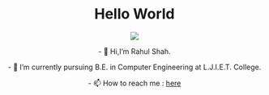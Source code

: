 <h1 align="center">Hello World</h1>
<div align="center"><img src="https://thumbs.gfycat.com/PepperyGrizzledClownanemonefish-max-1mb.gif"></img></div>
<p></p>
<p align="center"> 
  - 👋 Hi,I’m Rahul Shah.
</p>
<p align="center"> 
  - 🌱 I’m currently pursuing B.E. in Computer Engineering at L.J.I.E.T. College.
</p>  
<p align="center"> 
  - 📫 How to reach me : <a href="https://www.linkedin.com/in/rahul-0810-shah/">here</a>
</p>
<!--
**rahulshah08/rahulshah08** is a ✨ _special_ ✨ repository because its `README.md` (this file) appears on your GitHub profile.

Here are some ideas to get you started:

- 🔭 I’m currently working on ...
- 🌱 I’m currently learning ...
- 👯 I’m looking to collaborate on ...
- 🤔 I’m looking for help with ...
- 💬 Ask me about ...
- 📫 How to reach me: ...
- 😄 Pronouns: ...
- ⚡ Fun fact: ...
-->

